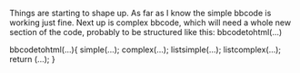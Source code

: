 Things are starting to shape up.
As far as I know the simple bbcode is working just fine.
Next up is complex bbcode, which will need a whole new section of the code, probably to be structured like this:
bbcodetohtml(...)

bbcodetohtml(...){
    simple(...);
    complex(...);
    listsimple(...);
    listcomplex(...);
    return (...);
}